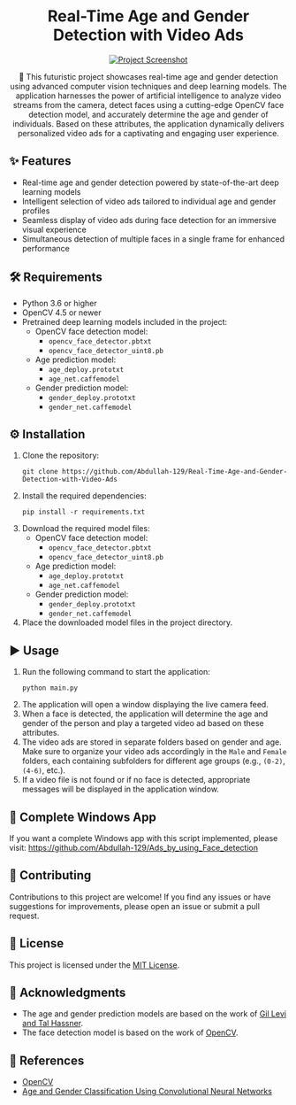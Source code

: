 <!DOCTYPE html>
<html lang="en">
<head>
  <meta charset="UTF-8">
  <meta name="viewport" content="width=device-width, initial-scale=1.0">
  <title>Real-Time Age and Gender Detection with Video Ads</title>
</head>
<body>
  <h1 style="text-align: center;">Real-Time Age and Gender Detection with Video Ads</h1>

  <p style="text-align: center;">
    <a href="https://ibb.co/PT0hzLK"><img src="https://i.ibb.co/Rhd04Ff/Whats-App-Image-2023-06-23-at-23-52-51.jpg" alt="Project Screenshot"></a>
  </p>

  <p style="text-align: center;">🚀 This futuristic project showcases real-time age and gender detection using advanced computer vision techniques and deep learning models. The application harnesses the power of artificial intelligence to analyze video streams from the camera, detect faces using a cutting-edge OpenCV face detection model, and accurately determine the age and gender of individuals. Based on these attributes, the application dynamically delivers personalized video ads for a captivating and engaging user experience.</p>

  <h2>✨ Features</h2>

  <ul>
    <li>Real-time age and gender detection powered by state-of-the-art deep learning models</li>
    <li>Intelligent selection of video ads tailored to individual age and gender profiles</li>
    <li>Seamless display of video ads during face detection for an immersive visual experience</li>
    <li>Simultaneous detection of multiple faces in a single frame for enhanced performance</li>
  </ul>

  <h2>🛠️ Requirements</h2>

  <ul>
    <li>Python 3.6 or higher</li>
    <li>OpenCV 4.5 or newer</li>
    <li>Pretrained deep learning models included in the project:
      <ul>
        <li>OpenCV face detection model:
          <ul>
            <li><code>opencv_face_detector.pbtxt</code></li>
            <li><code>opencv_face_detector_uint8.pb</code></li>
          </ul>
        </li>
        <li>Age prediction model:
          <ul>
            <li><code>age_deploy.prototxt</code></li>
            <li><code>age_net.caffemodel</code></li>
          </ul>
        </li>
        <li>Gender prediction model:
          <ul>
            <li><code>gender_deploy.prototxt</code></li>
            <li><code>gender_net.caffemodel</code></li>
          </ul>
        </li>
      </ul>
    </li>
  </ul>

  <h2>⚙️ Installation</h2>

  <ol>
    <li>Clone the repository:
      <pre><code>git clone https://github.com/Abdullah-129/Real-Time-Age-and-Gender-Detection-with-Video-Ads</code></pre>
    </li>
    <li>Install the required dependencies:
      <pre><code>pip install -r requirements.txt</code></pre>
    </li>
    <li>Download the required model files:
      <ul>
        <li>OpenCV face detection model:
          <ul>
            <li><code>opencv_face_detector.pbtxt</code></li>
            <li><code>opencv_face_detector_uint8.pb</code></li>
          </ul>
        </li>
        <li>Age prediction model:
          <ul>
            <li><code>age_deploy.prototxt</code></li>
            <li><code>age_net.caffemodel</code></li>
          </ul>
        </li>
        <li>Gender prediction model:
          <ul>
            <li><code>gender_deploy.prototxt</code></li>
            <li><code>gender_net.caffemodel</code></li>
          </ul>
        </li>
      </ul>
    </li>
    <li>Place the downloaded model files in the project directory.</li>
  </ol>

  <h2>▶️ Usage</h2>

  <ol>
    <li>Run the following command to start the application:
      <pre><code>python main.py</code></pre>
    </li>
    <li>The application will open a window displaying the live camera feed.</li>
    <li>When a face is detected, the application will determine the age and gender of the person and play a targeted video ad based on these attributes.</li>
    <li>The video ads are stored in separate folders based on gender and age. Make sure to organize your video ads accordingly in the <code>Male</code> and <code>Female</code> folders, each containing subfolders for different age groups (e.g., <code>(0-2)</code>, <code>(4-6)</code>, etc.).</li>
    <li>If a video file is not found or if no face is detected, appropriate messages will be displayed in the application window.</li>
  </ol>

  <h2>🌟 Complete Windows App</h2>
  <p>If you want a complete Windows app with this script implemented, please visit: <a href="https://github.com/Abdullah-129/Ads_by_using_Face_detection">https://github.com/Abdullah-129/Ads_by_using_Face_detection</a></p>

  <h2>🤝 Contributing</h2>

  <p>Contributions to this project are welcome! If you find any issues or have suggestions for improvements, please open an issue or submit a pull request.</p>

  <h2>📄 License</h2>

  <p>This project is licensed under the <a href="LICENSE">MIT License</a>.</p>

  <h2>🙏 Acknowledgments</h2>

  <ul>
    <li>The age and gender prediction models are based on the work of <a href="https://talhassner.github.io/home/publication/2015_CVPR">Gil Levi and Tal Hassner</a>.</li>
    <li>The face detection model is based on the work of <a href="https://github.com/opencv/opencv">OpenCV</a>.</li>
  </ul>

  <h2>🔗 References</h2>

  <ul>
    <li><a href="https://opencv.org">OpenCV</a></li>
    <li><a href="https://talhassner.github.io/home/publication/2015_CVPR">Age and Gender Classification Using Convolutional Neural Networks</a></li>
  </ul>
</body>
</html>
